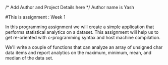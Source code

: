 /* Add Author and Project Details here */
Author name is Yash

#This is assignment : Week 1

In this programming assignment we will create a simple application that performs statistical analytics on a dataset. This assignment will help us to get re-oriented with c-programming syntax and host machine compilation.

We'll  write a couple of functions that can analyze an array of unsigned char data items and report analytics on the maximum, minimum, mean, and median of the data set.

